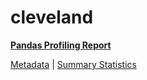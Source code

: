 # cleveland

[**Pandas Profiling Report**](https://epistasislab.github.io/penn-ml-benchmarks/profile/cleveland.html)

[Metadata](metadata.yaml) | [Summary Statistics](summary_stats.csv)

